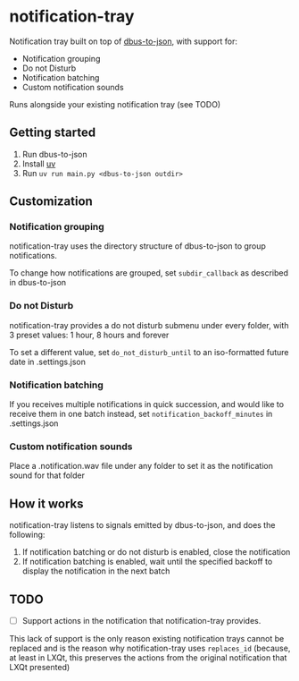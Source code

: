 # notification-tray

Notification tray built on top of [dbus-to-json](https://github.com/ctrl-q/dbus-to-json), with support for:
- Notification grouping
- Do not Disturb
- Notification batching
- Custom notification sounds

Runs alongside your existing notification tray (see TODO)

## Getting started

1. Run dbus-to-json
1. Install [uv](https://docs.astral.sh/uv)
1. Run `uv run main.py <dbus-to-json outdir>`

## Customization

### Notification grouping

notification-tray uses the directory structure of dbus-to-json to group notifications.

To change how notifications are grouped, set `subdir_callback` as described in dbus-to-json

### Do not Disturb

notification-tray provides a do not disturb submenu under every folder, with 3 preset values: 1 hour, 8 hours and forever

To set a different value, set `do_not_disturb_until` to an iso-formatted future date in .settings.json

### Notification batching

If you receives multiple notifications in quick succession, and would like to receive them in one batch instead, set `notification_backoff_minutes` in .settings.json

### Custom notification sounds

Place a .notification.wav file under any folder to set it as the notification sound for that folder

## How it works

notification-tray listens to signals emitted by dbus-to-json, and does the following:
1. If notification batching or do not disturb is enabled, close the notification
1. If notification batching is enabled, wait until the specified backoff to display the notification in the next batch

## TODO

- [ ] Support actions in the notification that notification-tray provides.

This lack of support is the only reason existing notification trays cannot be replaced and is the reason why notification-tray uses `replaces_id` (because, at least in LXQt, this preserves the actions from the original notification that LXQt presented)